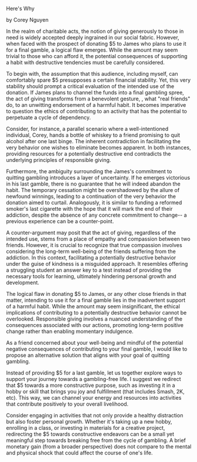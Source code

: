 Here's Why

by Corey Nguyen

In the realm of charitable acts, the notion of giving generously to those in need is widely accepted deeply ingrained in our social fabric. However, when faced with the prospect of donating $5 to James who plans to use it for a final gamble, a logical flaw emerges. While the amount may seem trivial to those who can afford it, the potential consequences of supporting a habit with destructive tendencies must be carefully considered.

To begin with, the assumption that this audience, including myself, can comfortably spare $5 presupposes a certain financial stability. Yet, this very stability should prompt a critical evaluation of the intended use of the donation. If James plans to channel the funds into a final gambling spree, the act of giving transforms from a benevolent gesture, , what "real friends" do, to an unwitting endorsement of a harmful habit. It becomes imperative to question the ethics of contributing to an activity that has the potential to perpetuate a cycle of dependency.

Consider, for instance, a parallel scenario where a well-intentioned individual, Corey, hands a bottle of whiskey to a friend promising to quit alcohol after one last binge. The inherent contradiction in facilitating the very behavior one wishes to eliminate becomes apparent. In both instances, providing resources for a potentially destructive end contradicts the underlying principles of responsible giving.

Furthermore, the ambiguity surrounding the James's commitment to quitting gambling introduces a layer of uncertainty. If he emerges victorious in his last gamble, there is no guarantee that he will indeed abandon the habit. The temporary cessation might be overshadowed by the allure of newfound winnings, leading to a continuation of the very behavior the donation aimed to curtail. Analogously, it is similar to funding a reformed smoker's last cigarette with the hope that it will mark the end of their addiction, despite the absence of any concrete commitment to change-- a previous experience can be a counter-point.

A counter-argument may posit that the act of giving, regardless of the intended use, stems from a place of empathy and compassion between two friends. However, it is crucial to recognize that true compassion involves considering the long-term well-being of the friends suffering from the addiction. In this context, facilitating a potentially destructive behavior under the guise of kindness is a misguided approach. It resembles offering a struggling student an answer key to a test instead of providing the necessary tools for learning, ultimately hindering personal growth and development.

The logical flaw in donating $5 to James, or any other close friends in that matter, intending to use it for a final gamble lies in the inadvertent support of a harmful habit. While the amount may seem insignificant, the ethical implications of contributing to a potentially destructive behavior cannot be overlooked. Responsible giving involves a nuanced understanding of the consequences associated with our actions, promoting long-term positive change rather than enabling momentary indulgence.

As a friend concerned about your well-being and mindful of the potential negative consequences of contributing to your final gamble, I would like to propose an alternative solution that aligns with your goal of quitting gambling.

Instead of providing $5 for a last gamble, let us together explore ways to support your journey towards a gambling-free life. I suggest we redirect that $5 towards a more constructive purpose, such as investing it in a hobby or skill that brings you joy and fulfillment (that includes Smash, 2K, etc). This way, we can channel your energy and resources into activities that contribute positively to your overall livelihood.

Consider engaging in activities that not only provide a healthy distraction but also foster personal growth. Whether it's taking up a new hobby, enrolling in a class, or investing in materials for a creative project, redirecting the $5 towards constructive endeavors can be a small yet meaningful step towards breaking free from the cycle of gambling. A brief monetary gain (from a broader perspective) does not compare to the mental and physical shock that could affect the course of one's life.
